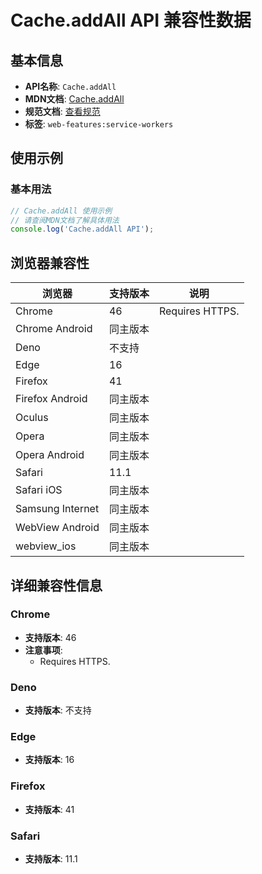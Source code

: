 # Cache.addAll API 兼容性数据

## 基本信息

- **API名称**: `Cache.addAll`
- **MDN文档**: [Cache.addAll](https://developer.mozilla.org/docs/Web/API/Cache/addAll)
- **规范文档**: [查看规范](https://w3c.github.io/ServiceWorker/#cache-addAll)
- **标签**: `web-features:service-workers`

## 使用示例

### 基本用法

```javascript
// Cache.addAll 使用示例
// 请查阅MDN文档了解具体用法
console.log('Cache.addAll API');
```

## 浏览器兼容性

| 浏览器 | 支持版本 | 说明 |
|--------|----------|------|
| Chrome | 46 | Requires HTTPS. |
| Chrome Android | 同主版本 |  |
| Deno | 不支持 |  |
| Edge | 16 |  |
| Firefox | 41 |  |
| Firefox Android | 同主版本 |  |
| Oculus | 同主版本 |  |
| Opera | 同主版本 |  |
| Opera Android | 同主版本 |  |
| Safari | 11.1 |  |
| Safari iOS | 同主版本 |  |
| Samsung Internet | 同主版本 |  |
| WebView Android | 同主版本 |  |
| webview_ios | 同主版本 |  |

## 详细兼容性信息

### Chrome

- **支持版本**: 46
- **注意事项**:
  - Requires HTTPS.

### Deno

- **支持版本**: 不支持

### Edge

- **支持版本**: 16

### Firefox

- **支持版本**: 41

### Safari

- **支持版本**: 11.1


